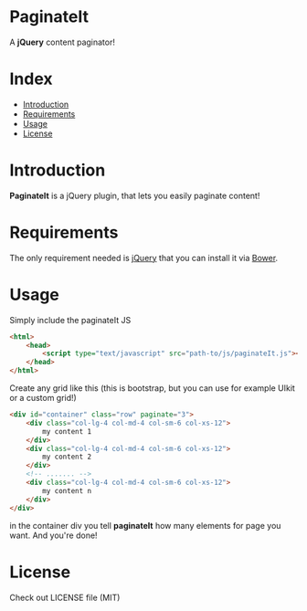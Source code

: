 PaginateIt
============

A **jQuery** content paginator!

# Index

  - [Introduction](#introduction)
  - [Requirements](#requirements)
  - [Usage](#usage)
  - [License](#license)

# Introduction

**PaginateIt** is a jQuery plugin, that lets you easily paginate content!

# Requirements

The only requirement needed is [jQuery](https://jquery.com/download/) that you can install it via [Bower](http://bower.io/).

# Usage

Simply include the paginateIt JS
```html
<html>
    <head>
        <script type="text/javascript" src="path-to/js/paginateIt.js"></script>
    </head>
</html>
```
Create any grid like this (this is bootstrap, but you can use for example UIkit or a custom grid!)
```html
<div id="container" class="row" paginate="3">
    <div class="col-lg-4 col-md-4 col-sm-6 col-xs-12">
        my content 1
    </div>
    <div class="col-lg-4 col-md-4 col-sm-6 col-xs-12">
        my content 2
    </div>
    <!-- ....... -->
    <div class="col-lg-4 col-md-4 col-sm-6 col-xs-12">
        my content n
    </div>
</div>
```
in the container div you tell **paginateIt** how many elements for page you want.
And you're done!

# License

Check out LICENSE file (MIT)